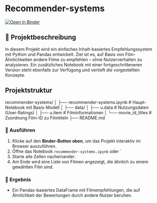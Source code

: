# Recommender-systems

[![Open in Binder](https://mybinder.org/badge_logo.svg)](https://mybinder.org/v2/gh/Jam-Reut/ml-recommender-systems/HEAD?labpath=recommender-systems.ipynb)

## 🚀 Projektbeschreibung

In diesem Projekt wird ein einfaches Inhalt-basiertes Empfehlungssystem mit Python und Pandas entwickelt. 
Ziel ist es, auf Basis von Film-Ähnlichkeiten andere Filme zu empfehlen – ohne Nutzerverhalten zu analysieren.
Ein zusätzliches Notebook mit einer fortgeschritteneren Version steht ebenfalls zur Verfügung und vertieft die vorgestellten Konzepte.

## Projektstruktur
recommender-systems/
│
├── recommender-systems.ipynb # Haupt-Notebook mit Basis-Modell
│
├── data/
│ ├── u.data # Nutzungsdaten (User-Ratings)
│ ├── u.item # Filminformationen
│ └── movie_id_titles # Zuordnung Film-ID zu Filmtiteln
├── README.md


### 🔧 Ausführen

1. Klicke auf den **Binder-Button oben**, um das Projekt interaktiv im Browser auszuführen.
2. Öffne das Notebook `recommender-systems.ipynb` oder `
3. Starte alle Zellen nacheinander.
4. Am Ende wird eine Liste von Filmen angezeigt, die ähnlich zu einem gewählten Film sind.

### 🎯 Ergebnis

- Ein Pandas-basiertes DataFrame mit Filmempfehlungen, die auf Ähnlichkeit der Bewertungen durch andere Nutzer beruhen.
